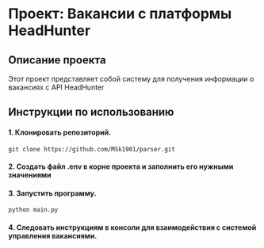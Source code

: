# Проект: Вакансии с платформы HeadHunter

## Описание проекта
Этот проект представляет собой систему для получения информации о вакансиях c API HeadHunter
## Инструкции по использованию
#### 1. Клонировать репозиторий.
```
git clone https://github.com/MSk1901/parser.git
```
#### 2. Создать файл .env в корне проекта и заполнить его нужными значениями
#### 3. Запустить программу.
```
python main.py
```
#### 4. Следовать инструкциям в консоли для взаимодействия с системой управления вакансиями.
